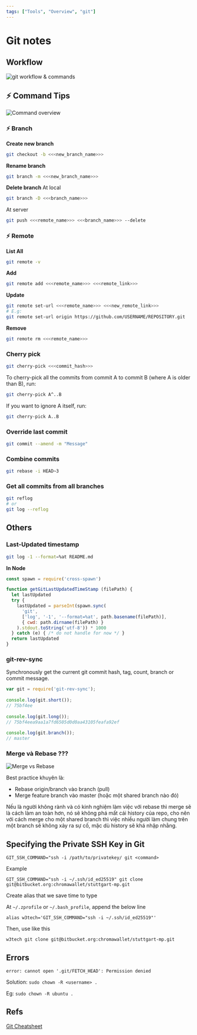 ```yaml
---
tags: ["Tools", "Overview", "git"]
---
```


# Git notes

<TagLinks />

## Workflow 

![git workflow & commands](https://i.pinimg.com/originals/f4/d7/2f/f4d72f61f6d9f171fd08b0be6bd62e98.jpg)

## ⚡️ Command Tips

![Command overview](https://i.pinimg.com/originals/38/5d/71/385d713df113bef1da676040566cdcaf.jpg)

### ⚡️ Branch


**Create new branch**
```sh
git checkout -b <<<new_branch_name>>>
```

**Rename branch**
```sh
git branch -m <<<new_branch_name>>>
```

**Delete branch**
At local 
```sh
git branch -D <<<branch_name>>>
```

At server
```sh
git push <<<remote_name>>> <<<branch_name>>> --delete
```

### ⚡️ Remote

**List All**
```sh
git remote -v
```

**Add**
```sh
git remote add <<<remote_name>>> <<<remote_link>>>
```

**Update**
```sh
git remote set-url <<<remote_name>>> <<<new_remote_link>>>
# E.g: 
git remote set-url origin https://github.com/USERNAME/REPOSITORY.git
```

**Remove**
```sh
git remote rm <<<remote_name>>>
```

### **Cherry pick**
```sh
git cherry-pick <<<commit_hash>>>
```

To cherry-pick all the commits from commit A to commit B (where A is older than B), run:

```sh
git cherry-pick A^..B
```

If you want to ignore A itself, run:
```sh
git cherry-pick A..B
```

### **Override last commit**
```sh
git commit --amend -m "Message"
```

### **Combine commits**
```sh
git rebase -i HEAD~3
```


### **Get all commits from all branches**

```sh
git reflog
# or
git log --reflog
```

## Others

### Last-Updated timestamp
```sh
git log -1 --format=%at README.md
```

**In Node**
```js
const spawn = require('cross-spawn')

function getGitLastUpdatedTimeStamp (filePath) {
  let lastUpdated
  try {
    lastUpdated = parseInt(spawn.sync(
      'git',
      ['log', '-1', '--format=%at', path.basename(filePath)],
      { cwd: path.dirname(filePath) }
    ).stdout.toString('utf-8')) * 1000
  } catch (e) { /* do not handle for now */ }
  return lastUpdated
}
```

### git-rev-sync

Synchronously get the current git commit hash, tag, count, branch or commit message.

```js
var git = require('git-rev-sync');
 
console.log(git.short());
// 75bf4ee
 
console.log(git.long());
// 75bf4eea9aa1a7fd6505d0d0aa43105feafa92ef
 
console.log(git.branch());
// master
```

### Merge và Rebase ???

![Merge vs Rebase](https://i.pinimg.com/564x/8c/da/74/8cda743d62684fbb2051e2f580fe3763.jpg)

Best practice khuyên là:
- Rebase origin/branch vào branch (pull)
- Merge feature branch vào master (hoặc một shared branch nào đó)

Nếu là người không rành và có kinh nghiệm làm việc với rebase thì merge sẽ là cách làm an toàn hơn, nó sẽ không phá mất cái history của repo, cho nên với cách merge cho một shared branch thì việc nhiều người làm chung trên một branch sẽ không xảy ra sự cố, mặc dù history sẽ khá nhập nhằng.

## Specifying the Private SSH Key in Git

```
GIT_SSH_COMMAND="ssh -i /path/to/privatekey/ git <command>
```

Example
```
GIT_SSH_COMMAND="ssh -i ~/.ssh/id_ed25519" git clone git@bitbucket.org:chromawallet/stuttgart-mp.git
```

Create alias that we save time to type

At `~/.zprofile` or `~/.bash_profile`, append the below line

```
alias w3tech='GIT_SSH_COMMAND="ssh -i ~/.ssh/id_ed25519"'
```

Then, use like this

```
w3tech git clone git@bitbucket.org:chromawallet/stuttgart-mp.git
```

## Errors

```
error: cannot open '.git/FETCH_HEAD': Permission denied
```

Solution: `sudo chown -R <username> .`

Eg: `sudo chown -R ubuntu .`
## Refs 

[Git Cheatsheet](https://education.github.com/git-cheat-sheet-education.pdf)
